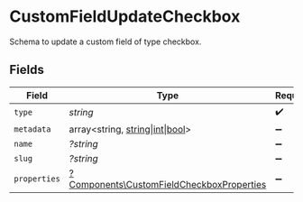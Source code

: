 # CustomFieldUpdateCheckbox

Schema to update a custom field of type checkbox.


## Fields

| Field                                                                                                 | Type                                                                                                  | Required                                                                                              | Description                                                                                           |
| ----------------------------------------------------------------------------------------------------- | ----------------------------------------------------------------------------------------------------- | ----------------------------------------------------------------------------------------------------- | ----------------------------------------------------------------------------------------------------- |
| `type`                                                                                                | *string*                                                                                              | :heavy_check_mark:                                                                                    | N/A                                                                                                   |
| `metadata`                                                                                            | array<string, [string\|int\|bool](../../Models/Components/CustomFieldUpdateCheckboxMetadata.md)>      | :heavy_minus_sign:                                                                                    | N/A                                                                                                   |
| `name`                                                                                                | *?string*                                                                                             | :heavy_minus_sign:                                                                                    | N/A                                                                                                   |
| `slug`                                                                                                | *?string*                                                                                             | :heavy_minus_sign:                                                                                    | N/A                                                                                                   |
| `properties`                                                                                          | [?Components\CustomFieldCheckboxProperties](../../Models/Components/CustomFieldCheckboxProperties.md) | :heavy_minus_sign:                                                                                    | N/A                                                                                                   |